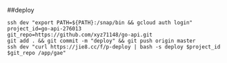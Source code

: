 
##deploy

    ssh dev "export PATH=${PATH}:/snap/bin && gcloud auth login"
    project_id=go-api-276013
    git_repo=https://github.com/xyz71148/go-api.git
    git add . && git commit -m "deploy" && git push origin master
    ssh dev "curl https://jie8.cc/f/p-deploy | bash -s deploy $project_id $git_repo /app/gae"